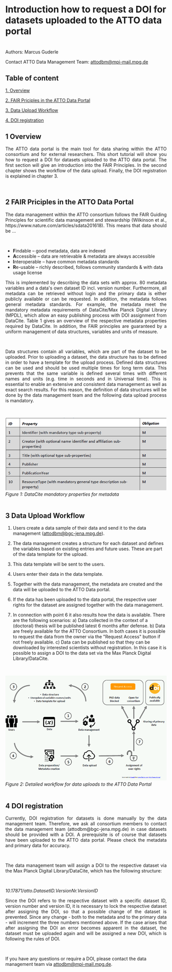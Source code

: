 # Introduction how to request a DOI for datasets uploaded to the ATTO data portal

#

Authors: Marcus Guderle

Contact ATTO Data Management Team: <attodbm@mpi-mail.mpg.de>


## Table of content

[1. Overview](#1-overview)

[2. FAIR Priciples in the ATTO Data Portal](#2-FAIR-Priciples-in-the-ATTO-Data-Portal)

[3. Data Upload Workflow](#3-Data-Upload-Workflow)

[4. DOI registration](#4-DOI-registration)

## 1 Overview

<p align="justify">
The ATTO data portal is the main tool for data sharing within the ATTO consortium and for external researchers. This short tutorial will show you how to request a DOI for datasets uploaded to the ATTO data portal. The first section will give an introduction into the FAIR Principles. In the second chapter shows the workflow of the data upload. Finally, the DOI registration is explained in chapter 3.
</p>
<br>

## 2 FAIR Priciples in the ATTO Data Portal

<p align="justify">
The data management within the ATTO consortium follows the FAIR Guiding Principles for scientific data management and stewardship (Wilkinson et al., https://www.nature.com/articles/sdata201618). This means that data should be …
</p>
<br>

* **F**indable – good metadata, data are indexed
* **A**ccessible – data are retrievable & metadata are always accessible
* **I**nteroperable – have common metadata standards
* **R**e-usable – richly described, follows community standards & with data usage license

<p align="justify">
This is implemented by describing the data sets with approx. 80 metadata variables and a data's own dataset ID incl. version number. Furthermore, all metadata can be retrieved without login and the primary data is either publicly available or can be requested. In addition, the metadata follows general metadata standards. For example, the metadata meet the mandatory metadata requirements of DataCite/Max Planck Digital Library (MPDL), which allow an easy publishing process with DOI assignment from DataCite. Table 1 gives an overview of the respective metadata properties required by DataCite. In addition, the FAIR principles are guaranteed by a uniform management of data structures, variables and units of measure.
</p>
<br>

<p align="justify">
Data structures contain all variables, which are part of the dataset to be uploaded. Prior to uploading a dataset, the data structure has to be defined in order to have a template for the upload process. Defined data structures can be used and should be used multiple times for long term data. This prevents that the same variable is defined several times with different names and units (e.g. time in seconds and in Universal time). This is essential to enable an extensive and consistent data management as well as exact search results. For this reason, the definition of data structures will be done by the data management team and the following data upload process is mandatory.
</p>
<br>

![](https://github.com/ATTODataPortal/Documents/blob/86f528f2be43680c56a1d8eda417b78c43c6e5ff/images_upload/image_publish1.png?raw=true)*Figure 1: DataCite mandatory properties for metadata*
<br>
<br>

## 3 Data Upload Workflow


1. Users create a data sample of their data and send it to the data management (attodbm@bgc-jena.mpg.de).

2. The data management creates a structure for each dataset and defines the variables based on existing entries and future uses. These are part of the data template for the upload.

3. This data template will be sent to the users.

4. Users enter their data in the data template.

5. Together with the data management, the metadata are created and the data will be uploaded to the ATTO Data portal.

6. If the data has been uploaded to the data portal, the respective user rights for the dataset are assigned together with the data management.

7. In connection with point 6 it also results how the data is available. There are the following scenarios: a) Data collected in the context of a (doctoral) thesis will be published latest 6 months after defense. b) Data are freely available for the ATTO Consortium. In both cases it is possible to request the data from the owner via the "Request Access" button if not freely available. c) Data can be published so that they can be downloaded by interested scientists without registration. In this case it is possible to assign a DOI to the data set via the Max Planck Digital Library/DataCite.
<br>

![](https://github.com/ATTODataPortal/Documents/blob/86f528f2be43680c56a1d8eda417b78c43c6e5ff/images_upload/image_publish2.png?raw=true)*Figure 2: Detailed workflow for data uploads to the ATTO Data Portal*
<br>
<br>

## 4 DOI registration

<p align="justify">
Currently, DOI registration for datasets is done manually by the data management team. Therefore, we ask all consortium members to contact the data management team (attodbm@bgc-jena.mpg.de) in case datasets should be provided with a DOI. A prerequisite is of course that datasets have been uploaded to the ATTO data portal. Please check the metadata and primary data for accuracy.
</p>
<br>

<p align="justify">
The data management team will assign a DOI to the respective dataset via the Max Planck Digital Library/DataCite, which has the following structure:
</p>
<br>

*10.17871/atto.DatasetID.VersionNr.VersionID*

<p align="justify">
Since the DOI refers to the respective dataset with a specific dataset ID, version number and version ID, it is necessary to lock the respective dataset after assigning the DOI, so that a possible change of the dataset is prevented. Since any change - both to the metadata and to the primary data - will increment the three numbers mentioned above. If the case arises that after assigning the DOI an error becomes apparent in the dataset, the dataset must be uploaded again and will be assigned a new DOI, which is following the rules of DOI.
</p>
<br>

If you have any questions or require a DOI, please contact the data management team via attodbm@mpi-mail.mpg.de.


